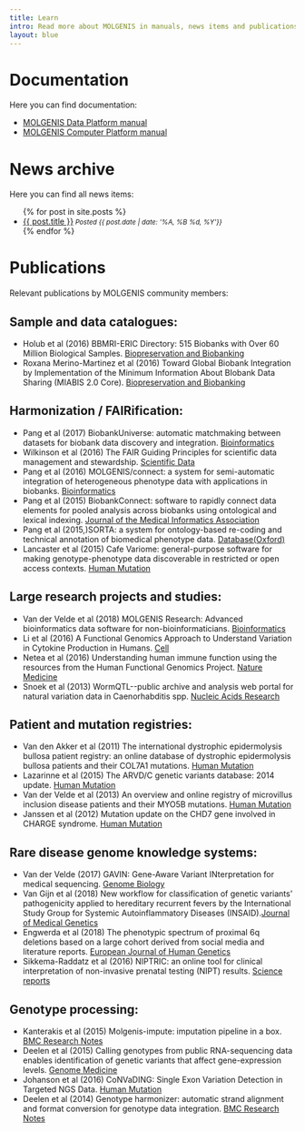 ```yaml
---
title: Learn
intro: Read more about MOLGENIS in manuals, news items and publications.
layout: blue
---
```

# Documentation
Here you can find documentation:

 * [MOLGENIS Data Platform manual](https://molgenis.gitbook.io/molgenis/)
 * [MOLGENIS Computer Platform manual](https://molgenis.gitbooks.io/molgenis-pipelines/content/)

# News archive
Here you can find all news items:

<ul>
{% for post in site.posts %}
    <li><a href="{{ post.url }}">{{ post.title }}</a><small> <i>Posted {{ post.date | date: '%A, %B %d, %Y'}}</i></small></li>
{% endfor %}
</ul>

# Publications
Relevant publications by MOLGENIS community members:

## Sample and data catalogues:
* Holub et al (2016) BBMRI-ERIC Directory: 515 Biobanks with Over 60 Million Biological Samples. [Biopreservation and Biobanking](https://www.ncbi.nlm.nih.gov/pubmed/27936342)
* Roxana Merino-Martinez et al (2016) Toward Global Biobank Integration by Implementation of the Minimum Information About BIobank Data Sharing (MIABIS 2.0 Core). [Biopreservation and Biobanking](https://www.ncbi.nlm.nih.gov/pubmed/26977825)

## Harmonization / FAIRification:
* Pang et al (2017) BiobankUniverse: automatic matchmaking between datasets for biobank data discovery and integration. [Bioinformatics](https://www.ncbi.nlm.nih.gov/pubmed/29036577)
* Wilkinson et al (2016) The FAIR Guiding Principles for scientific data management and stewardship. [Scientific Data](https://www.ncbi.nlm.nih.gov/pubmed/26978244)
* Pang et al (2016) MOLGENIS/connect: a system for semi-automatic integration of heterogeneous phenotype data with applications in biobanks. [Bioinformatics](https://www.ncbi.nlm.nih.gov/pubmed/27153686)
* Pang et al (2015) BiobankConnect: software to rapidly connect data elements for pooled analysis across biobanks using ontological and lexical indexing. [Journal of the Medical Informatics Association](https://www.ncbi.nlm.nih.gov/pubmed/25361575)
* Pang et al (2015,)SORTA: a system for ontology-based re-coding and technical annotation of biomedical phenotype data. [Database(Oxford)](https://www.ncbi.nlm.nih.gov/pubmed/26385205)
* Lancaster et al (2015) Cafe Variome: general-purpose software for making genotype-phenotype data discoverable in restricted or open access contexts. [Human Mutation](https://www.ncbi.nlm.nih.gov/pubmed/26224250)

## Large research projects and studies:
* Van der Velde et al (2018) MOLGENIS Research: Advanced bioinformatics data software for non-bioinformaticians. [Bioinformatics](https://academic.oup.com/bioinformatics/advance-article/doi/10.1093/bioinformatics/bty742/5085379)
* Li et al (2016) A Functional Genomics Approach to Understand Variation in Cytokine Production in Humans. [Cell](https://www.ncbi.nlm.nih.gov/pubmed/27814507)
* Netea et al (2016) Understanding human immune function using the resources from the Human Functional Genomics Project. [Nature Medicine](https://www.ncbi.nlm.nih.gov/pubmed/27490433)
* Snoek et al (2013) WormQTL--public archive and analysis web portal for natural variation data in Caenorhabditis spp. [Nucleic Acids Research](https://www.ncbi.nlm.nih.gov/pubmed/23180786)

## Patient and mutation registries:
* Van den Akker et al (2011) The international dystrophic epidermolysis bullosa patient registry: an online database of dystrophic epidermolysis bullosa patients and their COL7A1 mutations. [Human Mutation](https://www.ncbi.nlm.nih.gov/pubmed/21681854)
* Lazarinne et al (2015) The ARVD/C genetic variants database: 2014 update. [Human Mutation](https://www.ncbi.nlm.nih.gov/pubmed/25676813)
* Van der Velde et al (2013) An overview and online registry of microvillus inclusion disease patients and their MYO5B mutations. [Human Mutation](https://www.ncbi.nlm.nih.gov/pubmed/24014347)
* Janssen et al (2012) Mutation update on the CHD7 gene involved in CHARGE syndrome. [Human Mutation](https://www.ncbi.nlm.nih.gov/pubmed/22461308)

## Rare disease genome knowledge systems:
* Van der Velde (2017) GAVIN: Gene-Aware Variant INterpretation for medical sequencing. [Genome Biology](https://www.ncbi.nlm.nih.gov/pubmed/28093075)
* Van Gijn et al (2018) New workflow for classification of genetic variants' pathogenicity applied to hereditary recurrent fevers by the International Study Group for Systemic Autoinflammatory Diseases (INSAID).[Journal of Medical Genetics](https://www.ncbi.nlm.nih.gov/pubmed/29599418)
* Engwerda et al (2018) The phenotypic spectrum of proximal 6q deletions based on a large cohort derived from social media and literature reports. [European Journal of Human Genetics](https://www.ncbi.nlm.nih.gov/pubmed/29904178)
* Sikkema-Raddatz et al (2016) NIPTRIC: an online tool for clinical interpretation of non-invasive prenatal testing (NIPT) results. [Science reports](https://www.ncbi.nlm.nih.gov/pubmed/27917919)

## Genotype processing:
* Kanterakis et al (2015) Molgenis-impute: imputation pipeline in a box. [BMC Research Notes](https://www.ncbi.nlm.nih.gov/pubmed/26286716)
* Deelen et al (2015) Calling genotypes from public RNA-sequencing data enables identification of genetic variants that affect gene-expression levels. [Genome Medicine](https://www.ncbi.nlm.nih.gov/pubmed/25954321)
* Johanson et al (2016) CoNVaDING: Single Exon Variation Detection in Targeted NGS Data. [Human Mutation](https://www.ncbi.nlm.nih.gov/pubmed/26864275)
* Deelen et al (2014) Genotype harmonizer: automatic strand alignment and format conversion for genotype data integration. [BMC Research Notes](https://www.ncbi.nlm.nih.gov/pubmed/25495213)
